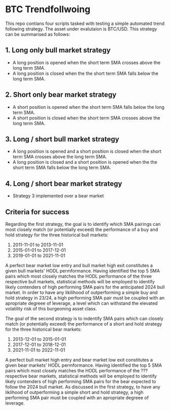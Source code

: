 # BTC Trendfollwoing
This repo contians four scripts tasked with testing a simple automated trend following strategy. The asset under evalutaion is BTC/USD. This strategy can be summarised as follows:

## 1. Long only bull market strategy
  * A long position is opened when the short term SMA crosses above the long term SMA.
  * A long position is closed when the the short term SMA falls below the long term SMA.

## 2. Short only bear market strategy
  * A short position is opened when the short term SMA falls below the long term SMA.
  * A short position is closed when the short term SMA crosses above the long term SMA.

## 3. Long / short bull market strategy
  * A long position is opened and a short position is closed when the short term SMA crosses above the long term SMA.
  * A long position is closed and a short position is opened when the the short term SMA falls below the long term SMA.
  
## 4. Long / short bear market strategy
  * Strategy 3 implemented over a bear market

## Criteria for success
Regarding the first strategy, the goal is to identify which SMA pairings can most closely match (or potentially exceed) the performance of a buy and hold strategy for the three historical bull markets:
  1. 2011-11-01 to 2013-11-01
  2. 2015-01-01 to 2017-12-01
  3. 2019-01-01 to 2021-11-01

A perfect bear market low entry and bull market high exit constitutes a given bull markets' HODL permformance. Having identified the top 5 SMA pairs which most closely matches the HODL performance of the three respective bull markets, statistical methods will be employed to identify likely contenders of high performing SMA pairs for the anticipated 2024 bull market. In order to have any likilihood of outperforming a simple buy and hold strategy in 23/24, a high performing SMA pair must be coupled with an apropriate degreee of leverage, a level which can withstand the elevated volatility risk of this burgeoning asset class.

The goal of the second strategy is to indentify SMA pairs which can closely match (or potentially exceed) the performance of a short and hold strategy for the three historical bear markets:
  1. 2013-12-01 to 2015-01-01
  2. 2017-12-01 to 2018-12-01
  3. 2021-11-01 to 2022-11-01

A perfect bull market high entry and bear market low exit constitutes a given bear markets' HODL permformance. Having identified the top 5 SMA pairs which most closely matches the HODL performance of the ??? respective bear markets, statistical methods will be employed to identify likely contenders of high performing SMA pairs for the bear expected to follow the 2024 bull market. As discussed in the first strategy, to have any liklihood of outperforming a simple short and hold strategy, a high performing SMA pair must be coupled with an apropriate degreee of leverage.

